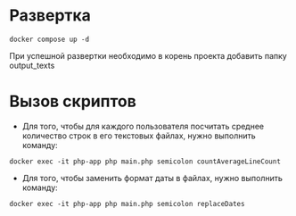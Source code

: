 # Развертка

```
docker compose up -d
```
При успешной развертки необходимо в корень проекта добавить папку output_texts

# Вызов скриптов

- Для того, чтобы для каждого пользователя посчитать среднее 
количество строк в его текстовых файлах, нужно выполнить команду:

```
docker exec -it php-app php main.php semicolon countAverageLineCount
```

- Для того, чтобы заменить формат даты в файлах, нужно выполнить команду:

```
docker exec -it php-app php main.php semicolon replaceDates
```
